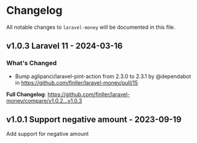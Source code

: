 # Changelog

All notable changes to `laravel-money` will be documented in this file.

## v1.0.3 Laravel 11 - 2024-03-16

### What's Changed

* Bump aglipanci/laravel-pint-action from 2.3.0 to 2.3.1 by @dependabot in https://github.com/finller/laravel-money/pull/15

**Full Changelog**: https://github.com/finller/laravel-money/compare/v1.0.2...v1.0.3

## v1.0.1 Support negative amount - 2023-09-19

Add support for negative amount
